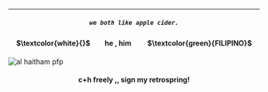 ***
<h5 align="center">

``we both like apple cider.``


<h4 align="center">   

<p>

<h4 align="center">
$\textcolor{white}{}$ㅤ ㅤhe , himㅤ ㅤ $\textcolor{green}{FILIPINO}$
</h4> 



![al haitham pfp](https://github.com/DENDRO-LEAFS/dendroleaf/assets/170091622/dc56a441-321c-41c9-8be3-a8fb90d24f29)</h5>  
<h4 align="center">

  __c+h freely ,, sign my retrospring!__
